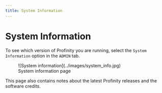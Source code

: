 ```yaml
---
title: System Information
---
```


# System Information

To see which version of Profinity you are running, select the `System Information` option in the `ADMIN` tab.

<figure markdown>
![System information](../images/system_info.jpg)
<figcaption>System information page</figcaption>
</figure>

This page also contains notes about the latest Profinity releases and the software credits.